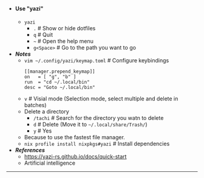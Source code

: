 - #### Use "yazi"
    - `yazi`
        - `.` # Show or hide dotfiles
        - `q` # Quit
        - `~` # Open the help menu
        - `g<Space>` # Go to the path you want to go
- ***Notes***
    - `vim ~/.config/yazi/keymap.toml` # Configure keybindings
      ```
      [[manager.prepend_keymap]]
      on   = [ "g", "b" ]
      run  = "cd ~/.local/bin"
      desc = "Goto ~/.local/bin"
      ```
    - `v` # Visial mode (Selection mode, select multiple and delete in batches)
    - Delete a directory
        - `/tachi` # Search for the directory you watn to delete
        - `d` # Delete (Move it to `~/.local/share/Trash/`)
        - `y` # Yes
    - Because to use the fastest file manager.
    - `nix profile install nixpkgs#yazi` # Install dependencies
- ***References***
    - https://yazi-rs.github.io/docs/quick-start
    - Artificial intelligence
- ---
